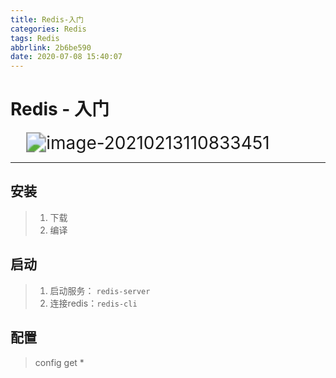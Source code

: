 ```yaml
---
title: Redis-入门
categories: Redis
tags: Redis
abbrlink: 2b6be590
date: 2020-07-08 15:40:07
---
```


# Redis - 入门

<img src="https://gitee.com/KawYang/image/raw/master/img/image-20210213110833451.png" alt="image-20210213110833451" style="margin-left: 5%; zoom: 200%;"  />

---

## 安装

> 1. 下载
> 2. 编译

## 启动

> 1. 启动服务： `redis-server`
> 2. 连接redis：`redis-cli`

## 配置

> config get *

